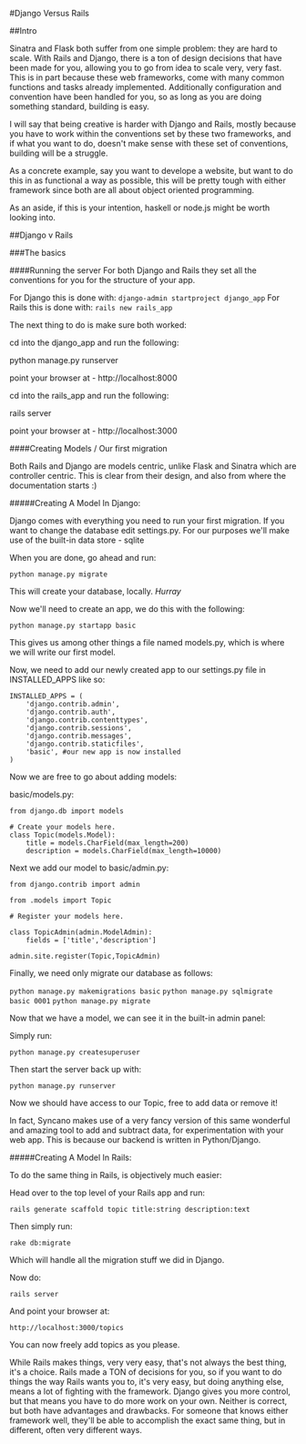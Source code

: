 #Django Versus Rails

##Intro

Sinatra and Flask both suffer from one simple problem: they are hard to scale.  With Rails and Django, there is a ton of design decisions that have been made for you, allowing you to go from idea to scale very, very fast.  This is in part because these web frameworks, come with many common functions and tasks already implemented.  Additionally configuration and convention have been handled for you, so as long as you are doing something standard, building is easy.

I will say that being creative is harder with Django and Rails, mostly because you have to work within the conventions set by these two frameworks, and if what you want to do, doesn't make sense with these set of conventions, building will be a struggle.

As a concrete example, say you want to develope a website, but want to do this in as functional a way as possible, this will be pretty tough with either framework since both are all about object oriented programming.

As an aside, if this is your intention, haskell or node.js might be worth looking into.

##Django v Rails

###The basics

####Running the server
For both Django and Rails they set all the conventions for you for the structure of your app.  

For Django this is done with: `django-admin startproject django_app`
For Rails this is done with: `rails new rails_app`

The next thing to do is make sure both worked:

cd into the django_app and run the following:

python manage.py runserver

point your browser at - http://localhost:8000

cd into the rails_app and run the following:

rails server

point your browser at - http://localhost:3000

####Creating Models / Our first migration

Both Rails and Django are models centric, unlike Flask and Sinatra which are controller centric.  This is clear from their design, and also from where the documentation starts :)

#####Creating A Model In Django:

Django comes with everything you need to run your first migration.  If you want to change the database edit settings.py.  For our purposes we'll make use of the built-in data store - sqlite

When you are done, go ahead and run:

`python manage.py migrate`

This will create your database, locally.  _Hurray_

Now we'll need to create an app, we do this with the following:

`python manage.py startapp basic`

This gives us among other things a file named models.py, which is where we will write our first model.

Now, we need to add our newly created app to our settings.py file in INSTALLED_APPS like so:

```
INSTALLED_APPS = (
    'django.contrib.admin',
    'django.contrib.auth',
    'django.contrib.contenttypes',
    'django.contrib.sessions',
    'django.contrib.messages',
    'django.contrib.staticfiles',
    'basic', #our new app is now installed
)
```
Now we are free to go about adding models:

basic/models.py:

```
from django.db import models

# Create your models here.
class Topic(models.Model):
    title = models.CharField(max_length=200)
    description = models.CharField(max_length=10000)

```

Next we add our model to basic/admin.py:

```
from django.contrib import admin

from .models import Topic

# Register your models here.

class TopicAdmin(admin.ModelAdmin):
    fields = ['title','description']

admin.site.register(Topic,TopicAdmin)

```

Finally, we need only migrate our database as follows:

`python manage.py makemigrations basic`
`python manage.py sqlmigrate basic 0001`
`python manage.py migrate`

Now that we have a model, we can see it in the built-in admin panel:

Simply run:

`python manage.py createsuperuser`

Then start the server back up with:

`python manage.py runserver`

Now we should have access to our Topic, free to add data or remove it!

In fact, Syncano makes use of a very fancy version of this same wonderful and amazing tool to add and subtract data, for experimentation with your web app.  This is because our backend is written in Python/Django.


#####Creating A Model In Rails:

To do the same thing in Rails, is objectively much easier:

Head over to the top level of your Rails app and run:

`rails generate scaffold topic title:string description:text`

Then simply run:

`rake db:migrate`

Which will handle all the migration stuff we did in Django.

Now do:

`rails server`

And point your browser at:

`http://localhost:3000/topics`

You can now freely add topics as you please.

While Rails makes things, very very easy, that's not always the best thing, it's a choice.  Rails made a TON of decisions for you, so if you want to do things the way Rails wants you to, it's very easy, but doing anything else, means a lot of fighting with the framework.  Django gives you more control, but that means you have to do more work on your own.  Neither is correct, but both have advantages and drawbacks.  For someone that knows either framework well, they'll be able to accomplish the exact same thing, but in different, often very different ways.
